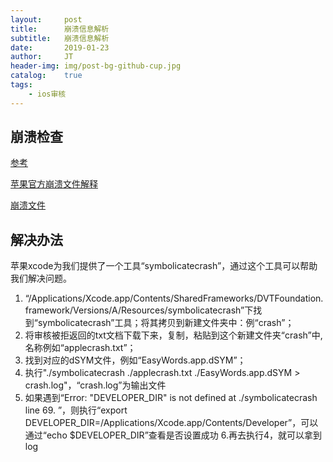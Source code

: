 ```yaml
---
layout:     post
title:      崩溃信息解析
subtitle:   崩溃信息解析
date:       2019-01-23
author:     JT
header-img: img/post-bg-github-cup.jpg
catalog:    true
tags:
    - ios审核
---
```


## 崩溃检查

[参考](https://www.jianshu.com/p/77a77c19768d)
  
[苹果官方崩溃文件解释](https://developer.apple.com/library/archive/technotes/tn2151/_index.html#//apple_ref/doc/uid/DTS40008184-CH1-ANALYZING_CRASH_REPORTS)

[崩溃文件](https://wtj900.github.io/file/applecrash.txt)

## 解决办法

苹果xcode为我们提供了一个工具“symbolicatecrash”，通过这个工具可以帮助我们解决问题。

1. “/Applications/Xcode.app/Contents/SharedFrameworks/DVTFoundation.framework/Versions/A/Resources/symbolicatecrash”下找到“symbolicatecrash”工具；将其拷贝到新建文件夹中：例“crash”；
2. 将审核被拒返回的txt文档下载下来，复制，粘贴到这个新建文件夹“crash”中,名称例如“applecrash.txt”；
3. 找到对应的dSYM文件，例如“EasyWords.app.dSYM”；
4. 执行"./symbolicatecrash ./applecrash.txt ./EasyWords.app.dSYM > crash.log"，“crash.log”为输出文件
5. 如果遇到“Error: "DEVELOPER_DIR" is not defined at ./symbolicatecrash line 69.
”，则执行“export DEVELOPER_DIR=/Applications/Xcode.app/Contents/Developer”，可以通过“echo $DEVELOPER_DIR”查看是否设置成功
6.再去执行4，就可以拿到log
